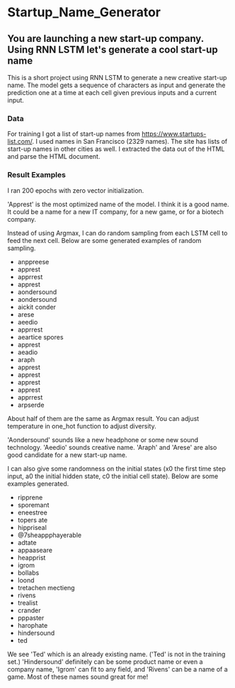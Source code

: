 # Startup_Name_Generator
## You are launching a new start-up company. Using RNN LSTM let's generate a cool start-up name

This is a short project using RNN LSTM to generate a new creative start-up name. The model gets a sequence of characters as input and generate the prediction one at a time at each cell given previous inputs and a current input.

### Data
For training I got a list of start-up names from <https://www.startups-list.com/>. I used names in San Francisco (2329 names). The site has lists of start-up names in other cities as well. I extracted the data out of the HTML and parse the HTML document.

### Result Examples
I ran 200 epochs with zero vector initialization.

'Apprest' is the most optimized name of the model. I think it is a good name. It could be a name for a new IT company, for a new game, or for a biotech company.

Instead of using Argmax, I can do random sampling from each LSTM cell to feed the next cell. Below are some generated examples of random sampling.

-   anppreese
-   apprest
-   apprrest
-   apprest
-   aondersound
-   aondersound
-   aickit conder
-   arese
-   aeedio
-   apprrest
-   aeartice spores
-   apprest
-   aeadio
-   araph
-   apprest
-   apprest
-   apprest
-   apprest
-   apprrest
-   arpserde

About half of them are the same as Argmax result. You can adjust temperature in one_hot function to adjust diversity.

'Aondersound' sounds like a new headphone or some new sound technology. 'Aeedio' sounds creative name. 'Araph' and 'Arese' are also good candidate for a new start-up name.

I can also give some randomness on the initial states (x0 the first time step input, a0 the initial hidden state, c0 the initial cell state). Below are some examples generated.

-   ripprene
-   sporemant
-   eneestree
-   topers ate
-   hippriseal
-   @7sheappphayerable
-   adtate
-   appaaseare
-   heapprist
-   igrom
-   bollabs
-   loond 
-   tretachen mectieng
-   rivens
-   trealist
-   crander
-   pppaster
-   harophate
-   hindersound
-   ted

We see 'Ted' which is an already existing name. ('Ted' is not in the training set.) 'Hindersound' definitely can be some product name or even a company name, 'Igrom' can fit to any field, and 'Rivens' can be a name of a game. Most of these names sound great for me!
